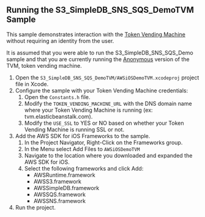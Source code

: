 ## Running the S3_SimpleDB_SNS_SQS_DemoTVM Sample


This sample demonstrates interaction with the [Token Vending Machine](http://aws.amazon.com/articles/4611615499399490) without requiring an identity from the user.

It is assumed that you were able to run the S3_SimpleDB_SNS_SQS_Demo sample and that you are currently running the [Anonymous](http://aws.amazon.com/code/8872061742402990) version of the TVM, token vending machine.

1.  Open the `S3_SimpleDB_SNS_SQS_DemoTVM/AWSiOSDemoTVM.xcodeproj` project file in Xcode.
2.  Configure the sample with your Token Vending Machine credentials:
	1.  Open the `Constants.h` file.
	2.  Modify the `TOKEN_VENDING_MACHINE_URL` with the DNS domain name where your Token Vending Machine is running (ex: tvm.elasticbeanstalk.com).
	3.  Modify the `USE_SSL` to YES or NO based on whether your Token Vending Machine is running SSL or not.
3.  Add the AWS SDK for iOS Frameworks to the sample.
	1.  In the Project Navigator, Right-Click on the Frameworks group.
	2.  In the Menu select Add Files to `AWSiOSDemoTVM`
	3.  Navigate to the location where you downloaded and expanded the AWS SDK for iOS.
	4.  Select the following frameworks and click Add:
		*  AWSRuntime.framework
		*  AWSS3.framework
		*  AWSSimpleDB.framework
		*  AWSSQS.framework
		*  AWSSNS.framework
4.  Run the project.
